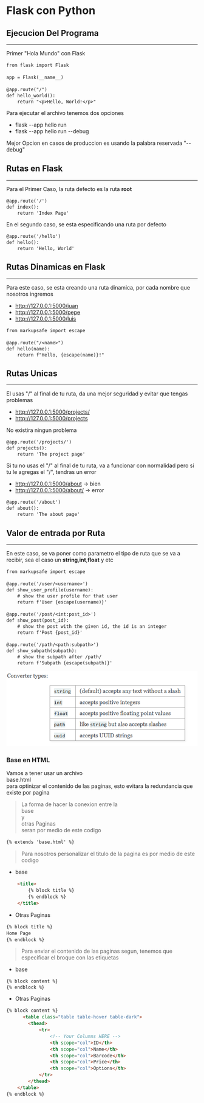 # Flask con Python

## Ejecucion Del Programa
----
Primer "Hola Mundo" con Flask

```
from flask import Flask

app = Flask(__name__)

@app.route("/")
def hello_world():
    return "<p>Hello, World!</p>"
```

Para ejecutar el archivo tenemos dos opciones

- flask --app hello run
- flask --app hello run --debug

Mejor Opcion en casos de produccion es usando la palabra reservada "--debug"

## Rutas en Flask
----

Para el Primer Caso, la ruta defecto es la ruta <b>root</b>
```
@app.route('/')
def index():
    return 'Index Page'
```
En el segundo caso, se esta especificando una ruta por defecto

```
@app.route('/hello')
def hello():
    return 'Hello, World'
```

## Rutas Dinamicas en Flask
----

Para este caso, se esta creando una ruta dinamica, por cada nombre que nosotros ingremos 

- http://127.0.0.1:5000/juan
- http://127.0.0.1:5000/pepe
- http://127.0.0.1:5000/luis

```
from markupsafe import escape

@app.route("/<name>")
def hello(name):
    return f"Hello, {escape(name)}!"
```

## Rutas Unicas
----

El usas "/" al final de tu ruta, da una mejor seguridad y evitar que tengas problemas 

- http://127.0.0.1:5000/projects/
- http://127.0.0.1:5000/projects

No existira ningun problema

```
@app.route('/projects/')
def projects():
    return 'The project page'
```

Si tu no usas el "/" al final de tu ruta, va a funcionar con normalidad pero si tu le agregas el "/", tendras un error

- http://127.0.0.1:5000/about -> bien
- http://127.0.0.1:5000/about/ -> error

```
@app.route('/about')
def about():
    return 'The about page'
```

## Valor de entrada por Ruta
---

En este caso, se va poner como parametro el tipo de ruta que se va a recibir, sea el caso un <b>string</b>,<b>int</b>,<b>float</b> y etc


```
from markupsafe import escape

@app.route('/user/<username>')
def show_user_profile(username):
    # show the user profile for that user
    return f'User {escape(username)}'

@app.route('/post/<int:post_id>')
def show_post(post_id):
    # show the post with the given id, the id is an integer
    return f'Post {post_id}'

@app.route('/path/<path:subpath>')
def show_subpath(subpath):
    # show the subpath after /path/
    return f'Subpath {escape(subpath)}'
```

![Alt text](img/Tipos.png)

### Base en HTML

Vamos a tener usar un archivo <br>base.html</br> para optinizar el contenido de las paginas, esto evitara la redundancia que existe por pagina

> La forma de hacer la conexion entre la <br>base</br> y <br>otras Paginas</br> seran por medio de este codigo


```html
{% extends 'base.html' %}
```

> Para nosotros personalizar el titulo de la pagina es por medio de este codigo

- base

```html
    <title>
        {% block title %}
        {% endblock %}
    </title>
```

- Otras Paginas

```html
{% block title %}
Home Page
{% endblock %}
```
> Para enviar el contenido de las paginas segun, tenemos que especificar el broque con las etiquetas 

- base
```
{% block content %}
{% endblock %}
```

- Otras Paginas

```html
{% block content %}
      <table class="table table-hover table-dark">
        <thead>
            <tr>
                <!-- Your Columns HERE -->
                <th scope="col">ID</th>
                <th scope="col">Name</th>
                <th scope="col">Barcode</th>
                <th scope="col">Price</th>
                <th scope="col">Options</th>
            </tr>
        </thead>
    </table>
{% endblock %}

```